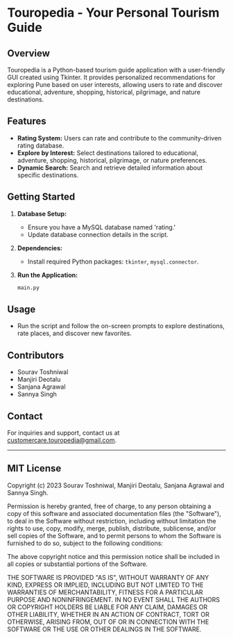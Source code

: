 # Touropedia - Your Personal Tourism Guide

## Overview

Touropedia is a Python-based tourism guide application with a user-friendly GUI created using Tkinter. It provides personalized recommendations for exploring Pune based on user interests, allowing users to rate and discover educational, adventure, shopping, historical, pilgrimage, and nature destinations.

## Features

- **Rating System:** Users can rate and contribute to the community-driven rating database.
- **Explore by Interest:** Select destinations tailored to educational, adventure, shopping, historical, pilgrimage, or nature preferences.
- **Dynamic Search:** Search and retrieve detailed information about specific destinations.

## Getting Started

1. **Database Setup:**
   - Ensure you have a MySQL database named 'rating.'
   - Update database connection details in the script.

2. **Dependencies:**
   - Install required Python packages: `tkinter`, `mysql.connector`.

3. **Run the Application:**
   ```bash
   main.py
   ```

## Usage

- Run the script and follow the on-screen prompts to explore destinations, rate places, and discover new favorites.

## Contributors

- Sourav Toshniwal
- Manjiri Deotalu
- Sanjana Agrawal
- Sannya Singh

## Contact

For inquiries and support, contact us at customercare.touropedia@gmail.com.

---

## MIT License

Copyright (c) 2023 Sourav Toshniwal, Manjiri Deotalu, Sanjana Agrawal and Sannya Singh.

Permission is hereby granted, free of charge, to any person obtaining a copy of this software and associated documentation files (the "Software"), to deal in the Software without restriction, including without limitation the rights to use, copy, modify, merge, publish, distribute, sublicense, and/or sell copies of the Software, and to permit persons to whom the Software is furnished to do so, subject to the following conditions:

The above copyright notice and this permission notice shall be included in all copies or substantial portions of the Software.

THE SOFTWARE IS PROVIDED "AS IS", WITHOUT WARRANTY OF ANY KIND, EXPRESS OR IMPLIED, INCLUDING BUT NOT LIMITED TO THE WARRANTIES OF MERCHANTABILITY, FITNESS FOR A PARTICULAR PURPOSE AND NONINFRINGEMENT. IN NO EVENT SHALL THE AUTHORS OR COPYRIGHT HOLDERS BE LIABLE FOR ANY CLAIM, DAMAGES OR OTHER LIABILITY, WHETHER IN AN ACTION OF CONTRACT, TORT OR OTHERWISE, ARISING FROM, OUT OF OR IN CONNECTION WITH THE SOFTWARE OR THE USE OR OTHER DEALINGS IN THE SOFTWARE.

